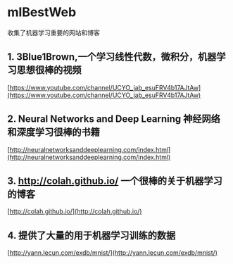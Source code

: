 # mlBestWeb
收集了机器学习重要的网站和博客
## 1. 3Blue1Brown,一个学习线性代数，微积分，机器学习思想很棒的视频
[https://www.youtube.com/channel/UCYO_jab_esuFRV4b17AJtAw](https://www.youtube.com/channel/UCYO_jab_esuFRV4b17AJtAw)
## 2. Neural Networks and Deep Learning 神经网络和深度学习很棒的书籍
[http://neuralnetworksanddeeplearning.com/index.html](http://neuralnetworksanddeeplearning.com/index.html)
## 3. http://colah.github.io/ 一个很棒的关于机器学习的博客
[http://colah.github.io/](http://colah.github.io/)
## 4. 提供了大量的用于机器学习训练的数据
[http://yann.lecun.com/exdb/mnist/](http://yann.lecun.com/exdb/mnist/)
